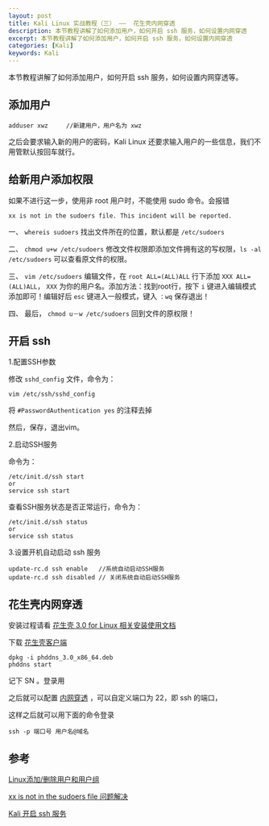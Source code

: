 ```yaml
---
layout: post
title: Kali Linux 实战教程（三） ——  花生壳内网穿透
description: 本节教程讲解了如何添加用户，如何开启 ssh 服务，如何设置内网穿透
excerpt: 本节教程讲解了如何添加用户，如何开启 ssh 服务，如何设置内网穿透
categories: [Kali]
keywords: Kali
---
```


本节教程讲解了如何添加用户，如何开启 ssh 服务，如何设置内网穿透等。

## 添加用户

```
adduser xwz		//新建用户，用户名为 xwz
```

之后会要求输入新的用户的密码，Kali Linux 还要求输入用户的一些信息，我们不用管默认按回车就行。

## 给新用户添加权限

如果不进行这一步，使用非 root 用户时，不能使用 sudo 命令。会报错

```
xx is not in the sudoers file. This incident will be reported.
```

一、 `whereis sudoers`  找出文件所在的位置，默认都是 `/etc/sudoers`   
        
二、 `chmod u+w /etc/sudoers`  修改文件权限即添加文件拥有这的写权限，`ls -al /etc/sudoers` 可以查看原文件的权限。   
   
三、 `vim /etc/sudoers` 编辑文件，在 `root ALL=(ALL)ALL` 行下添加 `XXX ALL=(ALL)ALL`， `XXX` 为你的用户名。添加方法：找到root行，按下 `i` 键进入编辑模式添加即可！编辑好后 `esc` 键进入一般模式，键入 `：wq` 保存退出！

四、 最后， `chmod u－w /etc/sudoers`  回到文件的原权限！

## 开启 ssh

1.配置SSH参数

修改 `sshd_config` 文件，命令为：

```
vim /etc/ssh/sshd_config
```

将 `#PasswordAuthentication yes` 的注释去掉

然后，保存，退出vim。

2.启动SSH服务

命令为：

```
/etc/init.d/ssh start
or
service ssh start
```

查看SSH服务状态是否正常运行，命令为：

```
/etc/init.d/ssh status
or
service ssh status
```

3.设置开机自动启动 ssh 服务

```
update-rc.d ssh enable   //系统自动启动SSH服务
update-rc.d ssh disabled // 关闭系统自动启动SSH服务
```

## 花生壳内网穿透

安装过程请看 [花生壳 3.0 for Linux 相关安装使用文档](http://service.oray.com/question/4287.html)

下载 [花生壳客户端](https://hsk.oray.com/download/)


```shell
dpkg -i phddns_3.0_x86_64.deb
phddns start
```

记下 SN 。登录用

之后就可以配置 [内网穿透](http://service.oray.com/question/1664.html) ，可以自定义端口为 22，即 ssh 的端口，

这样之后就可以用下面的命令登录

```
ssh -p 端口号 用户名@域名
```


## 参考

[Linux添加/删除用户和用户组](http://www.cnblogs.com/xd502djj/archive/2011/11/23/2260094.html)

[xx is not in the sudoers file 问题解决](http://www.cnblogs.com/evasnowind/archive/2011/02/04/1949113.html)

[Kali 开启 ssh 服务](https://www.cnblogs.com/itlyh/p/6045930.html)



